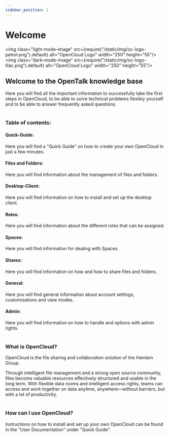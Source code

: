 ```yaml
---
sidebar_position: 1
---
```


# Welcome

<img class="light-mode-image" src={require("/static/img/oc-logo-petrol.png").default} alt="OpenCloud Logo" width="250" height="55"/> 
<img class="dark-mode-image" src={require("/static/img/oc-logo-lilac.png").default} alt="OpenCloud Logo" width="250" height="55"/>


## Welcome to the OpenTalk knowledge base

Here you will find all the important information to successfully take the first steps in OpenCloud, to be able to solve technical problems flexibly yourself and to be able to answer frequently asked questions.
<br/><br/>


### Table of contents:

#### Quick-Guide:
Here you will find a "Quick Guide" on how to create your own OpenCloud in just a few minutes.

#### Files and Folders:
Here you will find information about the management of files and folders.

#### Desktop-Client:
Here you will find information on how to install and set up the desktop client.

#### Roles:
Here you will find information about the different roles that can be assigned.

#### Spaces:
Here you will find information for dealing with Spaces.

#### Shares:
Here you will find information on how and how to share files and folders.

#### General:
Here you will find general information about account settings, customizations and view modes.

#### Admin:
Here you will find information on how to handle and options with admin rights.
<br/><br/>


### What is OpenCloud?

OpenCloud is the file sharing and collaboration solution of the Heinlein Group.

Through intelligent file management and a strong open source community, files become valuable resources effectively structured and usable in the long term. With flexible data rooms and intelligent access rights, teams can access and work together on data anytime, anywhere—without barriers, but with a lot of productivity.
<br/><br/>

### How can I use OpenCloud?

Instructions on how to install and set up your own OpenCloud can be found in the "User Documentation" under "Quick Guide".